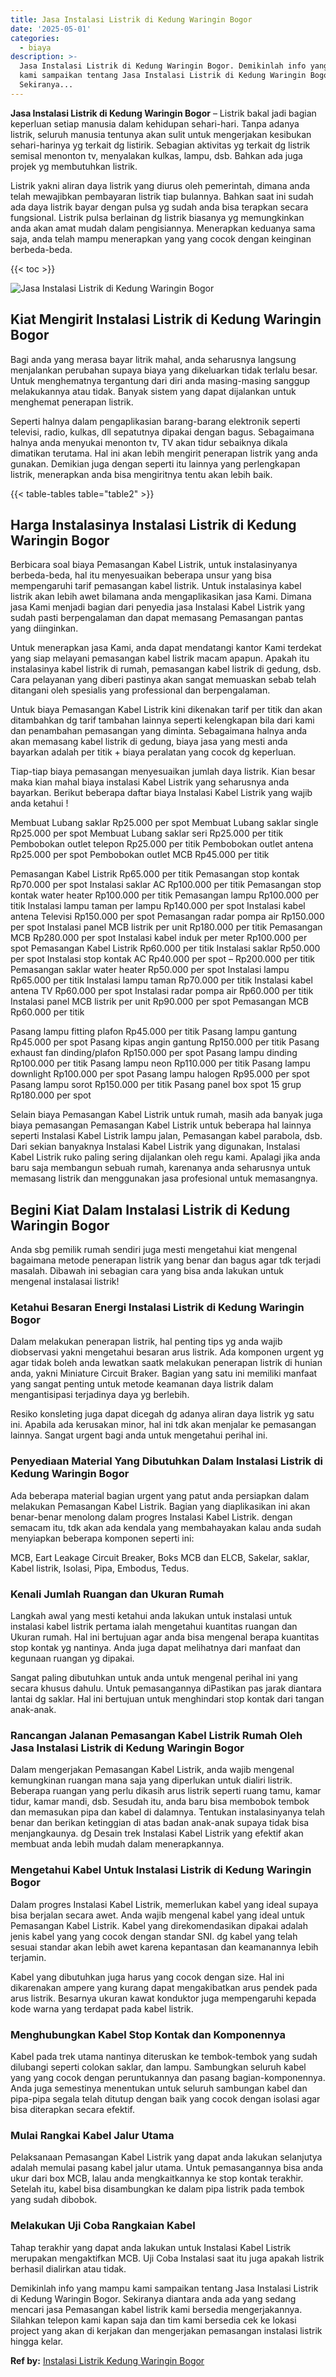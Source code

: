 ```yaml
---
title: Jasa Instalasi Listrik di Kedung Waringin Bogor
date: '2025-05-01'
categories:
  - biaya
description: >-
  Jasa Instalasi Listrik di Kedung Waringin Bogor. Demikinlah info yang mampu
  kami sampaikan tentang Jasa Instalasi Listrik di Kedung Waringin Bogor.
  Sekiranya...
---
```


**Jasa Instalasi Listrik di Kedung Waringin Bogor** – Listrik bakal jadi bagian keperluan setiap manusia dalam kehidupan sehari-hari. Tanpa adanya listrik, seluruh manusia tentunya akan sulit untuk mengerjakan kesibukan sehari-harinya yg terkait dg listirik. Sebagian aktivitas yg terkait dg listrik semisal menonton tv, menyalakan kulkas, lampu, dsb. Bahkan ada juga projek yg membutuhkan listrik.

Listrik yakni aliran daya listrik yang diurus oleh pemerintah, dimana anda telah mewajibkan pembayaran listrik tiap bulannya. Bahkan saat ini sudah ada daya listrik bayar dengan pulsa yg sudah anda bisa terapkan secara fungsional. Listrik pulsa berlainan dg listrik biasanya yg memungkinkan anda akan amat mudah dalam pengisiannya. Menerapkan keduanya sama saja, anda telah mampu menerapkan yang yang cocok dengan keinginan berbeda-beda.

{{< toc >}}

![Jasa Instalasi Listrik di Kedung Waringin Bogor](/images/instalasi-listrik-murah05.png)

## Kiat Mengirit Instalasi Listrik di Kedung Waringin Bogor

Bagi anda yang merasa bayar litrik mahal, anda seharusnya langsung menjalankan perubahan supaya biaya yang dikeluarkan tidak terlalu besar. Untuk menghematnya tergantung dari diri anda masing-masing sanggup melakukannya atau tidak. Banyak sistem yang dapat dijalankan untuk menghemat penerapan listrik.

Seperti halnya dalam pengaplikasian barang-barang elektronik seperti televisi, radio, kulkas, dll sepatutnya dipakai dengan bagus. Sebagaimana halnya anda menyukai menonton tv, TV akan tidur sebaiknya dikala dimatikan terutama. Hal ini akan lebih mengirit penerapan listrik yang anda gunakan. Demikian juga dengan seperti itu lainnya yang perlengkapan listrik, menerapkan anda bisa mengiritnya tentu akan lebih baik.

{{< table-tables table="table2" >}}

## Harga Instalasinya Instalasi Listrik di Kedung Waringin Bogor

Berbicara soal biaya Pemasangan Kabel Listrik, untuk instalasinyanya berbeda-beda, hal itu menyesuaikan beberapa unsur yang bisa mempengaruhi tarif pemasangan kabel listrik. Untuk instalasinya kabel listrik akan lebih awet bilamana anda mengaplikasikan jasa Kami. Dimana jasa Kami menjadi bagian dari penyedia jasa Instalasi Kabel Listrik yang sudah pasti berpengalaman dan dapat memasang Pemasangan pantas yang diinginkan.

Untuk menerapkan jasa Kami, anda dapat mendatangi kantor Kami terdekat yang siap melayani pemasangan kabel listrik macam apapun. Apakah itu instalasinya kabel listrik di rumah, pemasangan kabel listrik di gedung, dsb. Cara pelayanan yang diberi pastinya akan sangat memuaskan sebab telah ditangani oleh spesialis yang professional dan berpengalaman.

Untuk biaya Pemasangan Kabel Listrik kini dikenakan tarif per titik dan akan ditambahkan dg tarif tambahan lainnya seperti kelengkapan bila dari kami dan penambahan pemasangan yang diminta. Sebagaimana halnya anda akan memasang kabel listrik di gedung, biaya jasa yang mesti anda bayarkan adalah per titik + biaya peralatan yang cocok dg keperluan.

Tiap-tiap biaya pemasangan menyesuaikan jumlah daya listrik. Kian besar maka kian mahal biaya instalasi Kabel Listrik yang seharusnya anda bayarkan. Berikut beberapa daftar biaya Instalasi Kabel Listrik yang wajib anda ketahui !

Membuat Lubang saklar Rp25.000 per spot Membuat Lubang saklar single Rp25.000 per spot Membuat Lubang saklar seri Rp25.000 per titik Pembobokan outlet telepon Rp25.000 per titik Pembobokan outlet antena Rp25.000 per spot Pembobokan outlet MCB Rp45.000 per titik

Pemasangan Kabel Listrik Rp65.000 per titik Pemasangan stop kontak Rp70.000 per spot Instalasi saklar AC Rp100.000 per titik Pemasangan stop kontak water heater Rp100.000 per titik Pemasangan lampu Rp100.000 per titik Instalasi lampu taman per lampu Rp140.000 per spot Instalasi kabel antena Televisi Rp150.000 per spot Pemasangan radar pompa air Rp150.000 per spot Instalasi panel MCB listrik per unit Rp180.000 per titik Pemasangan MCB Rp280.000 per spot Instalasi kabel induk per meter Rp100.000 per spot Pemasangan Kabel Listrik Rp60.000 per titik Instalasi saklar Rp50.000 per spot Instalasi stop kontak AC Rp40.000 per spot – Rp200.000 per titik Pemasangan saklar water heater Rp50.000 per spot Instalasi lampu Rp65.000 per titik Instalasi lampu taman Rp70.000 per titik Instalasi kabel antena TV Rp60.000 per spot Instalasi radar pompa air Rp60.000 per titik Instalasi panel MCB listrik per unit Rp90.000 per spot Pemasangan MCB Rp60.000 per titik

Pasang lampu fitting plafon Rp45.000 per titik Pasang lampu gantung Rp45.000 per spot Pasang kipas angin gantung Rp150.000 per titik Pasang exhaust fan dinding/plafon Rp150.000 per spot Pasang lampu dinding Rp100.000 per titik Pasang lampu neon Rp110.000 per titik Pasang lampu downlight Rp100.000 per spot Pasang lampu halogen Rp95.000 per spot Pasang lampu sorot Rp150.000 per titik Pasang panel box spot 15 grup Rp180.000 per spot

Selain biaya Pemasangan Kabel Listrik untuk rumah, masih ada banyak juga biaya pemasangan Pemasangan Kabel Listrik untuk beberapa hal lainnya seperti Instalasi Kabel Listrik lampu jalan, Pemasangan kabel parabola, dsb. Dari sekian banyaknya Instalasi Kabel Listrik yang digunakan, Instalasi Kabel Listrik ruko paling sering dijalankan oleh regu kami. Apalagi jika anda baru saja membangun sebuah rumah, karenanya anda seharusnya untuk memasang listrik dan menggunakan jasa profesional untuk memasangnya.

## Begini Kiat Dalam Instalasi Listrik di Kedung Waringin Bogor


Anda sbg pemilik rumah sendiri juga mesti mengetahui kiat mengenal bagaimana metode penerapan listrik yang benar dan bagus agar tdk terjadi masalah. Dibawah ini sebagian cara yang bisa anda lakukan untuk mengenal instalasai listrik!

### Ketahui Besaran Energi Instalasi Listrik di Kedung Waringin Bogor

Dalam melakukan penerapan listrik, hal penting tips yg anda wajib diobservasi yakni mengetahui besaran arus listrik. Ada komponen urgent yg agar tidak boleh anda lewatkan saatk melakukan penerapan listrik di hunian anda, yakni Miniature Circuit Braker. Bagian yang satu ini memiliki manfaat yang sangat penting untuk metode keamanan daya listrik dalam mengantisipasi terjadinya daya yg berlebih.

Resiko konsleting juga dapat dicegah dg adanya aliran daya listrik yg satu ini. Apabila ada kerusakan minor, hal ini tdk akan menjalar ke pemasangan lainnya. Sangat urgent bagi anda untuk mengetahui perihal ini.

### Penyediaan Material Yang Dibutuhkan Dalam Instalasi Listrik di Kedung Waringin Bogor

Ada beberapa material bagian urgent yang patut anda persiapkan dalam melakukan Pemasangan Kabel Listrik. Bagian yang diaplikasikan ini akan benar-benar menolong dalam progres Instalasi Kabel Listrik. dengan semacam itu, tdk akan ada kendala yang membahayakan kalau anda sudah menyiapkan beberapa komponen seperti ini:

MCB, Eart Leakage Circuit Breaker, Boks MCB dan ELCB, Sakelar, saklar, Kabel listrik, Isolasi, Pipa, Embodus, Tedus.

### Kenali Jumlah Ruangan dan Ukuran Rumah

Langkah awal yang mesti ketahui anda lakukan untuk instalasi untuk instalasi kabel listrik pertama ialah mengetahui kuantitas ruangan dan Ukuran rumah. Hal ini bertujuan agar anda bisa mengenal berapa kuantitas stop kontak yg nantinya. Anda juga dapat melihatnya dari manfaat dan kegunaan ruangan yg dipakai.

Sangat paling dibutuhkan untuk anda untuk mengenal perihal ini yang secara khusus dahulu. Untuk pemasangannya diPastikan pas jarak diantara lantai dg saklar. Hal ini bertujuan untuk menghindari stop kontak dari tangan anak-anak.

### Rancangan Jalanan Pemasangan Kabel Listrik Rumah Oleh Jasa Instalasi Listrik di Kedung Waringin Bogor

Dalam mengerjakan Pemasangan Kabel Listrik, anda wajib mengenal kemungkinan ruangan mana saja yang diperlukan untuk dialiri listrik. Beberapa ruangan yang perlu dikasih arus listrik seperti ruang tamu, kamar tidur, kamar mandi, dsb. Sesudah itu, anda baru bisa membobok tembok dan memasukan pipa dan kabel di dalamnya. Tentukan instalasinyanya telah benar dan berikan ketinggian di atas badan anak-anak supaya tidak bisa menjangkaunya. dg Desain trek Instalasi Kabel Listrik yang efektif akan membuat anda lebih mudah dalam menerapkannya.

### Mengetahui Kabel Untuk Instalasi Listrik di Kedung Waringin Bogor

Dalam progres Instalasi Kabel Listrik, memerlukan kabel yang ideal supaya bisa berjalan secara awet. Anda wajib mengenal kabel yang ideal untuk Pemasangan Kabel Listrik. Kabel yang direkomendasikan dipakai adalah jenis kabel yang yang cocok dengan standar SNI. dg kabel yang telah sesuai standar akan lebih awet karena kepantasan dan keamanannya lebih terjamin.

Kabel yang dibutuhkan juga harus yang cocok dengan size. Hal ini dikarenakan ampere yang kurang dapat mengakibatkan arus pendek pada arus listrik. Besarnya ukuran kawat konduktor juga mempengaruhi kepada kode warna yang terdapat pada kabel listrik.

### Menghubungkan Kabel Stop Kontak dan Komponennya

Kabel pada trek utama nantinya diteruskan ke tembok-tembok yang sudah dilubangi seperti colokan saklar, dan lampu. Sambungkan seluruh kabel yang yang cocok dengan peruntukannya dan pasang bagian-komponennya. Anda juga semestinya menentukan untuk seluruh sambungan kabel dan pipa-pipa segala telah ditutup dengan baik yang cocok dengan isolasi agar bisa diterapkan secara efektif.

### Mulai Rangkai Kabel Jalur Utama

Pelaksanaan Pemasangan Kabel Listrik yang dapat anda lakukan selanjutya adalah memulai pasang kabel jalur utama. Untuk pemasangannya bisa anda ukur dari box MCB, lalau anda mengkaitkannya ke stop kontak terakhir. Setelah itu, kabel bisa disambungkan ke dalam pipa listrik pada tembok yang sudah dibobok.

### Melakukan Uji Coba Rangkaian Kabel

Tahap terakhir yang dapat anda lakukan untuk Instalasi Kabel Listrik merupakan mengaktifkan MCB. Uji Coba Instalasi saat itu juga apakah listrik berhasil dialirkan atau tidak.

Demikinlah info yang mampu kami sampaikan tentang Jasa Instalasi Listrik di Kedung Waringin Bogor. Sekiranya diantara anda ada yang sedang mencari jasa Pemasangan kabel listrik kami bersedia mengerjakannya. Silahkan telepon kami kapan saja dan tim kami bersedia cek ke lokasi project yang akan di kerjakan dan mengerjakan pemasangan instalasi listrik hingga kelar.

**Ref by:** [Instalasi Listrik Kedung Waringin Bogor](https://id.wikipedia.org/wiki/Instalasi)
